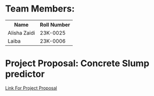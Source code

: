 # Team Members:

<table>
<tr>
  <th>Name</th>
  <th>Roll Number</th>
</tr>
<tr>
  <td>Alisha Zaidi</td>
  <td>23K-0025</td>
</tr>
<tr>
  <td>Laiba</td>
  <td>23K-0006</td>
</tr>
</table>

# Project Proposal: Concrete Slump predictor

[Link For Project Proposal](https://github.com/laibaa1209/PAI-Project-24/tree/main/proposal)

